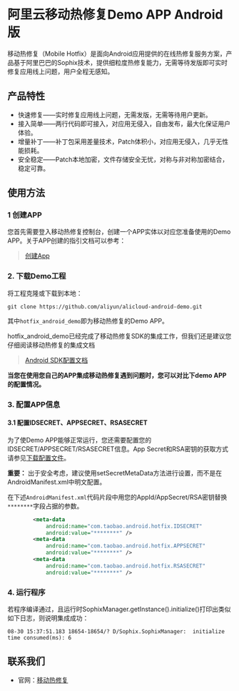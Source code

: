 # 阿里云移动热修复Demo APP Android版


移动热修复（Mobile Hotfix）是面向Android应用提供的在线热修复服务方案，产品基于阿里巴巴的Sophix技术，提供细粒度热修复能力，无需等待发版即可实时修复应用线上问题，用户全程无感知。



## 产品特性

-   快速修复——实时修复应用线上问题，无需发版，无需等待用户更新。
-   接入简单——两行代码即可接入，对应用无侵入，自由发布，最大化保证用户体验。
-   增量补丁——补丁包采用差量技术，Patch体积小，对应用无侵入，几乎无性能损耗。
-   安全稳定——Patch本地加密，文件存储安全无忧，对称与非对称加密结合，稳定可靠。




## 使用方法

### 1 创建APP

您首先需要登入移动热修复控制台，创建一个APP实体以对应您准备使用的Demo APP。关于APP创建的指引文档可以参考：

>[创建App](https://help.aliyun.com/document_detail/53238.html)

### 2. 下载Demo工程

将工程克隆或下载到本地：

```shell
git clone https://github.com/aliyun/alicloud-android-demo.git
```

其中`hotfix_android_demo`即为移动热修复的Demo APP。

hotfix_android_demo已经完成了移动热修复SDK的集成工作，但我们还是建议您仔细阅读移动热修复的集成文档

>[Android SDK配置文档](https://help.aliyun.com/document_detail/53240.html)

**当您在使用您自己的APP集成移动热修复遇到问题时，您可以对比下demo APP的配置情况。**

###  3. 配置APP信息

#### 3.1 配置IDSECRET、APPSECRET、RSASECRET

为了使Demo APP能够正常运行，您还需要配置您的IDSECRET/APPSECRET/RSASECRET信息。App Secret和RSA密钥的获取方式请参见[下载配置文件](https://help.aliyun.com/document_detail/436513.html?spm=a2c4g.11186623.0.0.8d1b3b93HTV1IW#aa691d406068v)。

**重要：** 出于安全考虑，建议使用setSecretMetaData方法进行设置，而不是在AndroidManifest.xml中明文配置。



在下述`AndroidManifest.xml`代码片段中用您的AppId/AppSecret/RSA密钥替换`********`字段占据的参数。

```xml
        <meta-data
            android:name="com.taobao.android.hotfix.IDSECRET"
            android:value="********" />
        <meta-data
            android:name="com.taobao.android.hotfix.APPSECRET"
            android:value="********" />
        <meta-data
            android:name="com.taobao.android.hotfix.RSASECRET"
            android:value="********" />
```



### 4. 运行程序

若程序编译通过，且运行时SophixManager.getInstance().initialize()打印出类似如下日志，则说明集成成功：

```
08-30 15:37:51.183 18654-18654/? D/Sophix.SophixManager:  initialize time consumed(ms): 6
```



## 联系我们

-   官网：[移动热修复](https://www.aliyun.com/product/hotfix)


